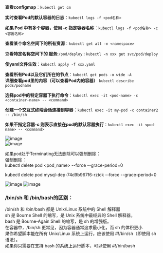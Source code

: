 **查看configmap**：`kubectl get cm`

**实时查看Pod的默认容器的日志**：`kubectl logs -f <pod名称>`

**如果 Pod 中有多个容器，使用 -c 指定容器名称**：`kubectl logs -f <pod名称> -c <容器名称>`


**查看某个命名空间下的所有资源**：`kubectl get all -n <namespace>`

查**看特定名称空间下的 服务**:`/pod/deploy：kubectl -n xxx get svc/pod/deploy`

**使yaml文件生效**：`kubectl apply -f xxx.yaml` 

**查看所有Pod以及它们所在的节点**：`kubectl get pods -o wide -A`  
**详细查看pod里的内容（可以查看Pod内的容器）** `kubectl describe pods/podname`  

**选择pod中的特定容器下执行命令**：`kubectl exec -it <pod-name> -c <container-name> -- <command>`

**创建一个交互式终端会话连接到容器**：`kubectl exec -it my-pod -c container2 -- /bin/sh`

**如果不指定容器-c 则表示直接在pod的默认容器执行**：`kubectl exec -it <pod-name> -- <command>`

![image](https://github.com/user-attachments/assets/6b731fee-a13c-457b-bc52-cf70caef575b)  
![image](https://github.com/user-attachments/assets/5e31a056-978d-432a-b2ec-f9eb1fba7075)


如果pod处于Terminating无法删除可以强制删除：  
强制删除：  
kubectl delete pod <pod_name> --force --grace-period=0

kubectl delete pod mysql-dep-74d9b967f6-rztck --force --grace-period=0

![image](https://github.com/user-attachments/assets/83224734-3255-4bc1-b5cd-af5518d869e3)
![image](https://github.com/user-attachments/assets/b95198c5-2c60-4cc4-b614-bc783d88af2a)

### /bin/sh 和 /bin/bash的区别：
/bin/sh 和 /bin/bash 都是 Unix/Linux 系统中的 Shell 解释器  
sh 是 Bourne Shell 的缩写，是 Unix 系统中最经典的 Shell 解释器。  
bash 是 Bourne-Again Shell 的缩写，是 sh 的增强版。  
在容器中，/bin/sh 更常见，因为容器通常追求最小化，而 sh 的体积更小  
果你希望脚本能在所有 Unix/Linux 系统上运行，应该使用 #!/bin/sh（即使用 sh 语法）。  
如果你只需要在支持 bash 的系统上运行脚本，可以使用 #!/bin/bash  
